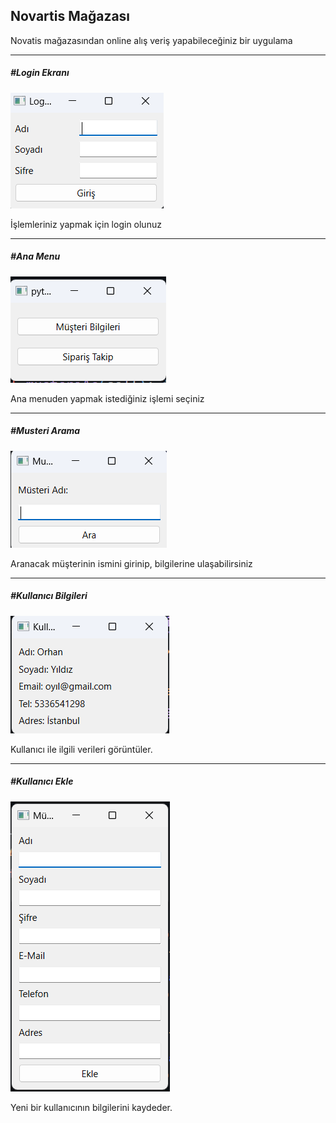 <h2>Novartis Mağazası</h2>
<p>Novatis mağazasından online alış veriş yapabileceğiniz bir uygulama</p>
<hr>
<h5>#Login Ekranı</h5>
<img src="./src/images/login.png">
<p>İşlemleriniz yapmak için login olunuz</p>
<hr>
<h5>#Ana Menu</h5>
<img src="./src/images/anaMenu.png">
<p>Ana menuden yapmak istediğiniz işlemi seçiniz</p>
<hr>
<h5>#Musteri Arama</h5>
<img src="./src/images/musteri_ara.png">
<p>Aranacak müşterinin ismini girinip, bilgilerine ulaşabilirsiniz</p>
<hr>
<h5>#Kullanıcı Bilgileri</h5>
<img src="./src/images/kullan_bilgi.png">
<p>Kullanıcı ile ilgili verileri görüntüler.</p>
<hr>
<h5>#Kullanıcı Ekle</h5>
<img src="./src/images/kullanici_ekleme.png">
<p>Yeni bir kullanıcının bilgilerini kaydeder.</p>
